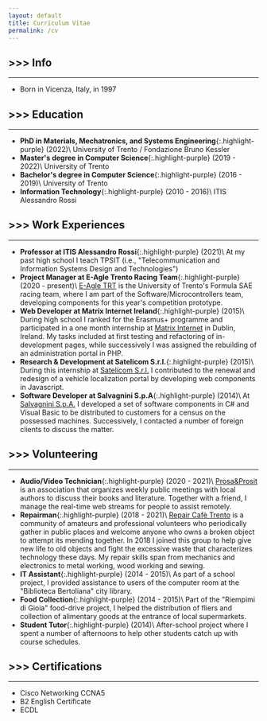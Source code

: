 ```yaml
---
layout: default
title: Curriculum Vitae
permalink: /cv
---
```


## \>>> Info
---
- Born in Vicenza, Italy, in 1997

## \>>> Education
---
- **PhD in Materials, Mechatronics, and Systems Engineering**{:.highlight-purple} (2022)\\
    University of Trento / Fondazione Bruno Kessler
- **Master's degree in Computer Science**{:.highlight-purple} (2019 - 2022)\\
    University of Trento
- **Bachelor's degree in Computer Science**{:.highlight-purple} (2016 - 2019)\\
    University of Trento
- **Information Technology**{:.highlight-purple} (2010 - 2016)\\
    ITIS Alessandro Rossi

## \>>> Work Experiences
---
- **Professor at ITIS Alessandro Rossi**{:.highlight-purple} (2021)\\
    At my past high school I teach TPSIT (i.e., "Telecommunication and Information Systems Design and Technologies")
- **Project Manager at E-Agle Trento Racing Team**{:.highlight-purple} (2020 - present)\\
    [E-Agle TRT](https://eagletrt.it/) is the University of Trento's Formula SAE racing team, where I am part of the Software/Microcontrollers team, developing components for this year's competition prototype.
- **Web Developer at Matrix Internet Ireland**{:.highlight-purple} (2015)\\
    During high school I ranked for the Erasmus+ programme and participated in a one month internship at [Matrix Internet](https://www.matrixinternet.ie/) in Dublin, Ireland. My tasks included at first testing and refactoring of in-development pages, while successively I was assigned the rebuilding of an administration portal in PHP.
- **Research & Development at Satelicom S.r.l.**{:.highlight-purple} (2015)\\
    During this internship at [Satelicom S.r.l.](https://about.satelicom.com/) I contributed to the renewal and redesign of a vehicle localization portal by developing web components in Javascript.
- **Software Developer at Salvagnini S.p.A**{:.highlight-purple} (2014)\\
    At [Salvagnini S.p.A.](https://www.salvagninigroup.com/) I developed a set of software components in C# and Visual Basic to be distributed to customers for a census on the possessed machines. Successively, I contacted a number of foreign clients to discuss the matter.

## \>>> Volunteering
---
- **Audio/Video Technician**{:.highlight-purple} (2020 - 2021)\\
    [Prosa&Prosit](https://www.facebook.com/ProsaProsit-626753044509484/) is an association that organizes weekly public meetings with local authors to discuss their books and literature. Together with a friend, I manage the real-time web streams for people to assist remotely.
- **Repairman**{:.highlight-purple} (2018 - 2021)\\
    [Repair Cafè Trento](https://therestartproject.org/groups/restarters-trento/) is a community of amateurs and professional volunteers who periodically gather in public places and welcome anyone who owns a broken object to attempt its mending together. In 2018 I joined this group to help give new life to old objects and fight the excessive waste that characterizes technology these days. My repair skills span from mechanics and electronics to metal working, wood working and sewing.
- **IT Assistant**{:.highlight-purple} (2014 - 2015)\\
    As part of a school project, I provided assistance to users of the computer room at the "Biblioteca Bertoliana" city library.
- **Food Collection**{:.highlight-purple} (2014 - 2015)\\
    Part of the "Riempimi di Gioia" food-drive project, I helped the distribution of fliers and collection of alimentary goods at the entrance of local supermarkets.
- **Student Tutor**{:.highlight-purple} (2014)\\
    After-school project where I spent a number of afternoons to help other students catch up with course schedules.

## \>>> Certifications
---
- Cisco Networking CCNA5
- B2 English Certificate
- ECDL
